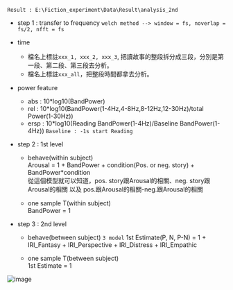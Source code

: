 `Result : E:\Fiction_experiment\Data\Result\analysis_2nd`
- step 1 : transfer to frequency
  `welch method --> window = fs, noverlap = fs/2, nfft = fs`  
  
- time  
  - 檔名上標註`xxx_1, xxx_2, xxx_3`, 把讀故事的整段拆分成三段，分別是第一段、第二段、第三段去分析。  
  - 檔名上標註`xxx_all`，把整段時間都拿去分析。  
  
- power feature  
  - abs : 10*log10(BandPower)  
  - rel : 10*log10(BandPower(1-4Hz,4-8Hz,8-12Hz,12-30Hz)/total Power(1-30Hz))    
  - ersp : 10*log10(Reading BandPower(1-4Hz)/Baseline BandPower(1-4Hz)) `Baseline : -1s start Reading`  
 
- step 2 : 1st level
  - behave(within subject)  
  Arousal = 1 + BandPower + condition(Pos. or neg. story) + BandPower*condition  
  從這個模型就可以知道，pos. story跟Arousal的相關、neg. story跟Arousal的相關 以及 pos.跟Arousal的相關-neg.跟Arousal的相關  

  - one sample T(within subject)  
  BandPower = 1  
 
- step 3 : 2nd level  
  - behave(between subject) `3 model`
    1st Estimate(P, N, P-N) = 1 + IRI_Fantasy + IRI_Perspective + IRI_Distress + IRI_Empathic  
    
  - one sample T(between subject)  
    1st Estimate = 1  
    
![image](https://github.com/user-attachments/assets/8746a727-98d3-40f8-8282-0eb5c4430d0a)
